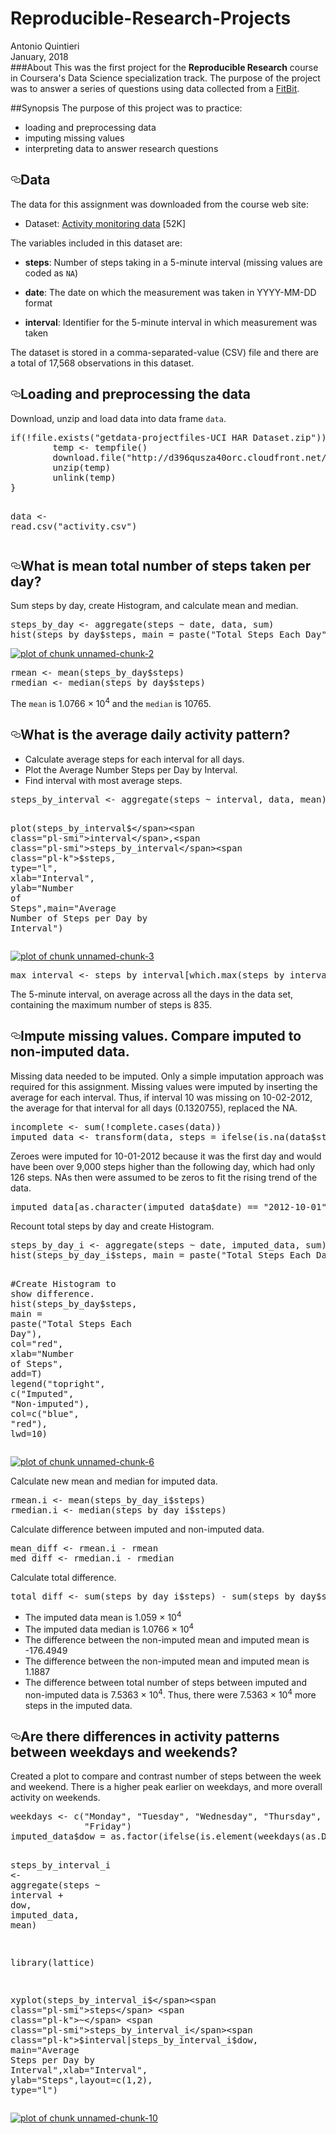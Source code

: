 # Reproducible-Research-Projects
<p>Antonio Quintieri<br>
January, 2018<br>
###About
This was the first project for the <strong>Reproducible Research</strong> course in Coursera's Data Science specialization track. The purpose of the project was to answer a series of questions using data collected from a <a href="http://en.wikipedia.org/wiki/Fitbit" rel="nofollow">FitBit</a>.</p>
<p>##Synopsis
The purpose of this project was to practice:</p>
<ul>
<li>loading and preprocessing data</li>
<li>imputing missing values</li>
<li>interpreting data to answer research questions</li>
</ul>
<h2><a href="#data" aria-hidden="true" class="anchor" id="user-content-data"><svg aria-hidden="true" class="octicon octicon-link" height="16" version="1.1" viewBox="0 0 16 16" width="16"><path fill-rule="evenodd" d="M4 9h1v1H4c-1.5 0-3-1.69-3-3.5S2.55 3 4 3h4c1.45 0 3 1.69 3 3.5 0 1.41-.91 2.72-2 3.25V8.59c.58-.45 1-1.27 1-2.09C10 5.22 8.98 4 8 4H4c-.98 0-2 1.22-2 2.5S3 9 4 9zm9-3h-1v1h1c1 0 2 1.22 2 2.5S13.98 12 13 12H9c-.98 0-2-1.22-2-2.5 0-.83.42-1.64 1-2.09V6.25c-1.09.53-2 1.84-2 3.25C6 11.31 7.55 13 9 13h4c1.45 0 3-1.69 3-3.5S14.5 6 13 6z"></path></svg></a>Data</h2>
<p>The data for this assignment was downloaded from the course web
site:</p>
<ul>
<li>Dataset: <a href="https://d396qusza40orc.cloudfront.net/repdata%2Fdata%2Factivity.zip" rel="nofollow">Activity monitoring data</a> [52K]</li>
</ul>
<p>The variables included in this dataset are:</p>
<ul>
<li>
<p><strong>steps</strong>: Number of steps taking in a 5-minute interval (missing
values are coded as <code>NA</code>)</p>
</li>
<li>
<p><strong>date</strong>: The date on which the measurement was taken in YYYY-MM-DD
format</p>
</li>
<li>
<p><strong>interval</strong>: Identifier for the 5-minute interval in which
measurement was taken</p>
</li>
</ul>
<p>The dataset is stored in a comma-separated-value (CSV) file and there are a total of 17,568 observations in this dataset.</p>
<h2><a href="#loading-and-preprocessing-the-data" aria-hidden="true" class="anchor" id="user-content-loading-and-preprocessing-the-data"><svg aria-hidden="true" class="octicon octicon-link" height="16" version="1.1" viewBox="0 0 16 16" width="16"><path fill-rule="evenodd" d="M4 9h1v1H4c-1.5 0-3-1.69-3-3.5S2.55 3 4 3h4c1.45 0 3 1.69 3 3.5 0 1.41-.91 2.72-2 3.25V8.59c.58-.45 1-1.27 1-2.09C10 5.22 8.98 4 8 4H4c-.98 0-2 1.22-2 2.5S3 9 4 9zm9-3h-1v1h1c1 0 2 1.22 2 2.5S13.98 12 13 12H9c-.98 0-2-1.22-2-2.5 0-.83.42-1.64 1-2.09V6.25c-1.09.53-2 1.84-2 3.25C6 11.31 7.55 13 9 13h4c1.45 0 3-1.69 3-3.5S14.5 6 13 6z"></path></svg></a>Loading and preprocessing the data</h2>
<p>Download, unzip and load data into data frame <code>data</code>.</p>
<div class="highlight highlight-source-r"><pre><span class="pl-k">if</span>(<span class="pl-k">!</span>file.exists(<span class="pl-s"><span class="pl-pds">"</span>getdata-projectfiles-UCI HAR Dataset.zip<span class="pl-pds">"</span></span>)) {
        <span class="pl-smi">temp</span> <span class="pl-k">&lt;-</span> tempfile()
        download.file(<span class="pl-s"><span class="pl-pds">"</span>http://d396qusza40orc.cloudfront.net/repdata%2Fdata%2Factivity.zip<span class="pl-pds">"</span></span>,<span class="pl-smi">temp</span>)
        unzip(<span class="pl-smi">temp</span>)
        unlink(<span class="pl-smi">temp</span>)
}

<span class="pl-smi">data</span> <span class="pl-k">&lt;-</span> read.csv(<span class="pl-s"><span class="pl-pds">"</span>activity.csv<span class="pl-pds">"</span></span>)</pre></div>
<h2><a href="#what-is-mean-total-number-of-steps-taken-per-day" aria-hidden="true" class="anchor" id="user-content-what-is-mean-total-number-of-steps-taken-per-day"><svg aria-hidden="true" class="octicon octicon-link" height="16" version="1.1" viewBox="0 0 16 16" width="16"><path fill-rule="evenodd" d="M4 9h1v1H4c-1.5 0-3-1.69-3-3.5S2.55 3 4 3h4c1.45 0 3 1.69 3 3.5 0 1.41-.91 2.72-2 3.25V8.59c.58-.45 1-1.27 1-2.09C10 5.22 8.98 4 8 4H4c-.98 0-2 1.22-2 2.5S3 9 4 9zm9-3h-1v1h1c1 0 2 1.22 2 2.5S13.98 12 13 12H9c-.98 0-2-1.22-2-2.5 0-.83.42-1.64 1-2.09V6.25c-1.09.53-2 1.84-2 3.25C6 11.31 7.55 13 9 13h4c1.45 0 3-1.69 3-3.5S14.5 6 13 6z"></path></svg></a>What is mean total number of steps taken per day?</h2>
<p>Sum steps by day, create Histogram, and calculate mean and median.</p>
<div class="highlight highlight-source-r"><pre><span class="pl-smi">steps_by_day</span> <span class="pl-k">&lt;-</span> aggregate(<span class="pl-smi">steps</span> <span class="pl-k">~</span> <span class="pl-smi">date</span>, <span class="pl-smi">data</span>, <span class="pl-smi">sum</span>)
hist(<span class="pl-smi">steps_by_day</span><span class="pl-k">$</span><span class="pl-smi">steps</span>, <span class="pl-v">main</span> <span class="pl-k">=</span> paste(<span class="pl-s"><span class="pl-pds">"</span>Total Steps Each Day<span class="pl-pds">"</span></span>), <span class="pl-v">col</span><span class="pl-k">=</span><span class="pl-s"><span class="pl-pds">"</span>blue<span class="pl-pds">"</span></span>, <span class="pl-v">xlab</span><span class="pl-k">=</span><span class="pl-s"><span class="pl-pds">"</span>Number of Steps<span class="pl-pds">"</span></span>)</pre></div>
<p><a href="https://github.com/antoraf/Reproducible-Research-Projects/blob/Pictures/Picture1.png" target="_blank"><img src="https://github.com/antoraf/Reproducible-Research-Projects/blob/Pictures/Picture1.png" alt="plot of chunk unnamed-chunk-2" style="max-width:100%;"></a></p>
<div class="highlight highlight-source-r"><pre><span class="pl-smi">rmean</span> <span class="pl-k">&lt;-</span> mean(<span class="pl-smi">steps_by_day</span><span class="pl-k">$</span><span class="pl-smi">steps</span>)
<span class="pl-smi">rmedian</span> <span class="pl-k">&lt;-</span> median(<span class="pl-smi">steps_by_day</span><span class="pl-k">$</span><span class="pl-smi">steps</span>)</pre></div>
<p>The <code>mean</code> is 1.0766 × 10<sup>4</sup> and the <code>median</code> is 10765.</p>
<h2><a href="#what-is-the-average-daily-activity-pattern" aria-hidden="true" class="anchor" id="user-content-what-is-the-average-daily-activity-pattern"><svg aria-hidden="true" class="octicon octicon-link" height="16" version="1.1" viewBox="0 0 16 16" width="16"><path fill-rule="evenodd" d="M4 9h1v1H4c-1.5 0-3-1.69-3-3.5S2.55 3 4 3h4c1.45 0 3 1.69 3 3.5 0 1.41-.91 2.72-2 3.25V8.59c.58-.45 1-1.27 1-2.09C10 5.22 8.98 4 8 4H4c-.98 0-2 1.22-2 2.5S3 9 4 9zm9-3h-1v1h1c1 0 2 1.22 2 2.5S13.98 12 13 12H9c-.98 0-2-1.22-2-2.5 0-.83.42-1.64 1-2.09V6.25c-1.09.53-2 1.84-2 3.25C6 11.31 7.55 13 9 13h4c1.45 0 3-1.69 3-3.5S14.5 6 13 6z"></path></svg></a>What is the average daily activity pattern?</h2>
<ul>
<li>Calculate average steps for each interval for all days.</li>
<li>Plot the Average Number Steps per Day by Interval.</li>
<li>Find interval with most average steps.</li>
</ul>
<div class="highlight highlight-source-r"><pre><span class="pl-smi">steps_by_interval</span> <span class="pl-k">&lt;-</span> aggregate(<span class="pl-smi">steps</span> <span class="pl-k">~</span> <span class="pl-smi">interval</span>, <span class="pl-smi">data</span>, <span class="pl-smi">mean</span>)

plot(<span class="pl-smi">steps_by_interval</span><span class="pl-k">$</span><span class="pl-smi">interval</span>,<span class="pl-smi">steps_by_interval</span><span class="pl-k">$</span><span class="pl-smi">steps</span>, <span class="pl-v">type</span><span class="pl-k">=</span><span class="pl-s"><span class="pl-pds">"</span>l<span class="pl-pds">"</span></span>, <span class="pl-v">xlab</span><span class="pl-k">=</span><span class="pl-s"><span class="pl-pds">"</span>Interval<span class="pl-pds">"</span></span>, <span class="pl-v">ylab</span><span class="pl-k">=</span><span class="pl-s"><span class="pl-pds">"</span>Number of Steps<span class="pl-pds">"</span></span>,<span class="pl-v">main</span><span class="pl-k">=</span><span class="pl-s"><span class="pl-pds">"</span>Average Number of Steps per Day by Interval<span class="pl-pds">"</span></span>)</pre></div>
<p><a href="https://github.com/antoraf/Reproducible-Research-Projects/blob/Pictures/Picture02.png" target="_blank"><img src="https://github.com/antoraf/Reproducible-Research-Projects/blob/Pictures/Picture02.png" alt="plot of chunk unnamed-chunk-3" style="max-width:100%;"></a></p>
<div class="highlight highlight-source-r"><pre><span class="pl-smi">max_interval</span> <span class="pl-k">&lt;-</span> <span class="pl-smi">steps_by_interval</span>[which.max(<span class="pl-smi">steps_by_interval</span><span class="pl-k">$</span><span class="pl-smi">steps</span>),<span class="pl-c1">1</span>]</pre></div>
<p>The 5-minute interval, on average across all the days in the data set, containing the maximum number of steps is 835.</p>
<h2><a href="#impute-missing-values-compare-imputed-to-non-imputed-data" aria-hidden="true" class="anchor" id="user-content-impute-missing-values-compare-imputed-to-non-imputed-data"><svg aria-hidden="true" class="octicon octicon-link" height="16" version="1.1" viewBox="0 0 16 16" width="16"><path fill-rule="evenodd" d="M4 9h1v1H4c-1.5 0-3-1.69-3-3.5S2.55 3 4 3h4c1.45 0 3 1.69 3 3.5 0 1.41-.91 2.72-2 3.25V8.59c.58-.45 1-1.27 1-2.09C10 5.22 8.98 4 8 4H4c-.98 0-2 1.22-2 2.5S3 9 4 9zm9-3h-1v1h1c1 0 2 1.22 2 2.5S13.98 12 13 12H9c-.98 0-2-1.22-2-2.5 0-.83.42-1.64 1-2.09V6.25c-1.09.53-2 1.84-2 3.25C6 11.31 7.55 13 9 13h4c1.45 0 3-1.69 3-3.5S14.5 6 13 6z"></path></svg></a>Impute missing values. Compare imputed to non-imputed data.</h2>
<p>Missing data needed to be imputed. Only a simple imputation approach was required for this assignment.
Missing values were imputed by inserting the average for each interval. Thus, if interval 10 was missing on 10-02-2012, the average for that interval for all days (0.1320755), replaced the NA.</p>
<div class="highlight highlight-source-r"><pre><span class="pl-smi">incomplete</span> <span class="pl-k">&lt;-</span> sum(<span class="pl-k">!</span>complete.cases(<span class="pl-smi">data</span>))
<span class="pl-smi">imputed_data</span> <span class="pl-k">&lt;-</span> transform(<span class="pl-smi">data</span>, <span class="pl-v">steps</span> <span class="pl-k">=</span> ifelse(is.na(<span class="pl-smi">data</span><span class="pl-k">$</span><span class="pl-smi">steps</span>), <span class="pl-smi">steps_by_interval</span><span class="pl-k">$</span><span class="pl-smi">steps</span>[match(<span class="pl-smi">data</span><span class="pl-k">$</span><span class="pl-smi">interval</span>, <span class="pl-smi">steps_by_interval</span><span class="pl-k">$</span><span class="pl-smi">interval</span>)], <span class="pl-smi">data</span><span class="pl-k">$</span><span class="pl-smi">steps</span>))</pre></div>
<p>Zeroes were imputed for 10-01-2012 because it was the first day and would have been over 9,000 steps higher than the following day, which had only 126 steps. NAs then were assumed to be zeros to fit the rising trend of the data.</p>
<div class="highlight highlight-source-r"><pre><span class="pl-smi">imputed_data</span>[as.character(<span class="pl-smi">imputed_data</span><span class="pl-k">$</span><span class="pl-smi">date</span>) <span class="pl-k">==</span> <span class="pl-s"><span class="pl-pds">"</span>2012-10-01<span class="pl-pds">"</span></span>, <span class="pl-c1">1</span>] <span class="pl-k">&lt;-</span> <span class="pl-c1">0</span></pre></div>
<p>Recount total steps by day and create Histogram.</p>
<div class="highlight highlight-source-r"><pre><span class="pl-smi">steps_by_day_i</span> <span class="pl-k">&lt;-</span> aggregate(<span class="pl-smi">steps</span> <span class="pl-k">~</span> <span class="pl-smi">date</span>, <span class="pl-smi">imputed_data</span>, <span class="pl-smi">sum</span>)
hist(<span class="pl-smi">steps_by_day_i</span><span class="pl-k">$</span><span class="pl-smi">steps</span>, <span class="pl-v">main</span> <span class="pl-k">=</span> paste(<span class="pl-s"><span class="pl-pds">"</span>Total Steps Each Day<span class="pl-pds">"</span></span>), <span class="pl-v">col</span><span class="pl-k">=</span><span class="pl-s"><span class="pl-pds">"</span>blue<span class="pl-pds">"</span></span>, <span class="pl-v">xlab</span><span class="pl-k">=</span><span class="pl-s"><span class="pl-pds">"</span>Number of Steps<span class="pl-pds">"</span></span>)

<span class="pl-c"><span class="pl-c">#</span>Create Histogram to show difference. </span>
hist(<span class="pl-smi">steps_by_day</span><span class="pl-k">$</span><span class="pl-smi">steps</span>, <span class="pl-v">main</span> <span class="pl-k">=</span> paste(<span class="pl-s"><span class="pl-pds">"</span>Total Steps Each Day<span class="pl-pds">"</span></span>), <span class="pl-v">col</span><span class="pl-k">=</span><span class="pl-s"><span class="pl-pds">"</span>red<span class="pl-pds">"</span></span>, <span class="pl-v">xlab</span><span class="pl-k">=</span><span class="pl-s"><span class="pl-pds">"</span>Number of Steps<span class="pl-pds">"</span></span>, <span class="pl-v">add</span><span class="pl-k">=</span><span class="pl-c1">T</span>)
legend(<span class="pl-s"><span class="pl-pds">"</span>topright<span class="pl-pds">"</span></span>, c(<span class="pl-s"><span class="pl-pds">"</span>Imputed<span class="pl-pds">"</span></span>, <span class="pl-s"><span class="pl-pds">"</span>Non-imputed<span class="pl-pds">"</span></span>), <span class="pl-v">col</span><span class="pl-k">=</span>c(<span class="pl-s"><span class="pl-pds">"</span>blue<span class="pl-pds">"</span></span>, <span class="pl-s"><span class="pl-pds">"</span>red<span class="pl-pds">"</span></span>), <span class="pl-v">lwd</span><span class="pl-k">=</span><span class="pl-c1">10</span>)</pre></div>
<p><a href="https://github.com/antoraf/Reproducible-Research-Projects/blob/Pictures/Picture2.png" target="_blank"><img src="https://github.com/antoraf/Reproducible-Research-Projects/blob/Pictures/Picture2png" alt="plot of chunk unnamed-chunk-6" style="max-width:100%;"></a></p>
<p>Calculate new mean and median for imputed data.</p>
<div class="highlight highlight-source-r"><pre><span class="pl-smi">rmean.i</span> <span class="pl-k">&lt;-</span> mean(<span class="pl-smi">steps_by_day_i</span><span class="pl-k">$</span><span class="pl-smi">steps</span>)
<span class="pl-smi">rmedian.i</span> <span class="pl-k">&lt;-</span> median(<span class="pl-smi">steps_by_day_i</span><span class="pl-k">$</span><span class="pl-smi">steps</span>)</pre></div>
<p>Calculate difference between imputed and non-imputed data.</p>
<div class="highlight highlight-source-r"><pre><span class="pl-smi">mean_diff</span> <span class="pl-k">&lt;-</span> <span class="pl-smi">rmean.i</span> <span class="pl-k">-</span> <span class="pl-smi">rmean</span>
<span class="pl-smi">med_diff</span> <span class="pl-k">&lt;-</span> <span class="pl-smi">rmedian.i</span> <span class="pl-k">-</span> <span class="pl-smi">rmedian</span></pre></div>
<p>Calculate total difference.</p>
<div class="highlight highlight-source-r"><pre><span class="pl-smi">total_diff</span> <span class="pl-k">&lt;-</span> sum(<span class="pl-smi">steps_by_day_i</span><span class="pl-k">$</span><span class="pl-smi">steps</span>) <span class="pl-k">-</span> sum(<span class="pl-smi">steps_by_day</span><span class="pl-k">$</span><span class="pl-smi">steps</span>)</pre></div>
<ul>
<li>The imputed data mean is 1.059 × 10<sup>4</sup></li>
<li>The imputed data median is 1.0766 × 10<sup>4</sup></li>
<li>The difference between the non-imputed mean and imputed mean is -176.4949</li>
<li>The difference between the non-imputed mean and imputed mean is 1.1887</li>
<li>The difference between total number of steps between imputed and non-imputed data is 7.5363 × 10<sup>4</sup>. Thus, there were 7.5363 × 10<sup>4</sup> more steps in the imputed data.</li>
</ul>
<h2><a href="#are-there-differences-in-activity-patterns-between-weekdays-and-weekends" aria-hidden="true" class="anchor" id="user-content-are-there-differences-in-activity-patterns-between-weekdays-and-weekends"><svg aria-hidden="true" class="octicon octicon-link" height="16" version="1.1" viewBox="0 0 16 16" width="16"><path fill-rule="evenodd" d="M4 9h1v1H4c-1.5 0-3-1.69-3-3.5S2.55 3 4 3h4c1.45 0 3 1.69 3 3.5 0 1.41-.91 2.72-2 3.25V8.59c.58-.45 1-1.27 1-2.09C10 5.22 8.98 4 8 4H4c-.98 0-2 1.22-2 2.5S3 9 4 9zm9-3h-1v1h1c1 0 2 1.22 2 2.5S13.98 12 13 12H9c-.98 0-2-1.22-2-2.5 0-.83.42-1.64 1-2.09V6.25c-1.09.53-2 1.84-2 3.25C6 11.31 7.55 13 9 13h4c1.45 0 3-1.69 3-3.5S14.5 6 13 6z"></path></svg></a>Are there differences in activity patterns between weekdays and weekends?</h2>
<p>Created a plot to compare and contrast number of steps between the week and weekend. There is a higher peak earlier on weekdays, and more overall activity on weekends.</p>
<div class="highlight highlight-source-r"><pre><span class="pl-smi">weekdays</span> <span class="pl-k">&lt;-</span> c(<span class="pl-s"><span class="pl-pds">"</span>Monday<span class="pl-pds">"</span></span>, <span class="pl-s"><span class="pl-pds">"</span>Tuesday<span class="pl-pds">"</span></span>, <span class="pl-s"><span class="pl-pds">"</span>Wednesday<span class="pl-pds">"</span></span>, <span class="pl-s"><span class="pl-pds">"</span>Thursday<span class="pl-pds">"</span></span>, 
              <span class="pl-s"><span class="pl-pds">"</span>Friday<span class="pl-pds">"</span></span>)
<span class="pl-smi">imputed_data</span><span class="pl-k">$</span><span class="pl-v">dow</span> <span class="pl-k">=</span> as.factor(ifelse(is.element(weekdays(as.Date(<span class="pl-smi">imputed_data</span><span class="pl-k">$</span><span class="pl-smi">date</span>)),<span class="pl-smi">weekdays</span>), <span class="pl-s"><span class="pl-pds">"</span>Weekday<span class="pl-pds">"</span></span>, <span class="pl-s"><span class="pl-pds">"</span>Weekend<span class="pl-pds">"</span></span>))

<span class="pl-smi">steps_by_interval_i</span> <span class="pl-k">&lt;-</span> aggregate(<span class="pl-smi">steps</span> <span class="pl-k">~</span> <span class="pl-smi">interval</span> <span class="pl-k">+</span> <span class="pl-smi">dow</span>, <span class="pl-smi">imputed_data</span>, <span class="pl-smi">mean</span>)

library(<span class="pl-smi">lattice</span>)

xyplot(<span class="pl-smi">steps_by_interval_i</span><span class="pl-k">$</span><span class="pl-smi">steps</span> <span class="pl-k">~</span> <span class="pl-smi">steps_by_interval_i</span><span class="pl-k">$</span><span class="pl-smi">interval</span><span class="pl-k">|</span><span class="pl-smi">steps_by_interval_i</span><span class="pl-k">$</span><span class="pl-smi">dow</span>, <span class="pl-v">main</span><span class="pl-k">=</span><span class="pl-s"><span class="pl-pds">"</span>Average Steps per Day by Interval<span class="pl-pds">"</span></span>,<span class="pl-v">xlab</span><span class="pl-k">=</span><span class="pl-s"><span class="pl-pds">"</span>Interval<span class="pl-pds">"</span></span>, <span class="pl-v">ylab</span><span class="pl-k">=</span><span class="pl-s"><span class="pl-pds">"</span>Steps<span class="pl-pds">"</span></span>,<span class="pl-v">layout</span><span class="pl-k">=</span>c(<span class="pl-c1">1</span>,<span class="pl-c1">2</span>), <span class="pl-v">type</span><span class="pl-k">=</span><span class="pl-s"><span class="pl-pds">"</span>l<span class="pl-pds">"</span></span>)</pre></div>
<p><a href="https://github.com/antoraf/Reproducible-Research-Projects/blob/Pictures/Picture3.png" target="_blank"><img src="https://github.com/antoraf/Reproducible-Research-Projects/blob/Pictures/Picture3.png" alt="plot of chunk unnamed-chunk-10" style="max-width:100%;"></a></p>
</article>
  </div>
